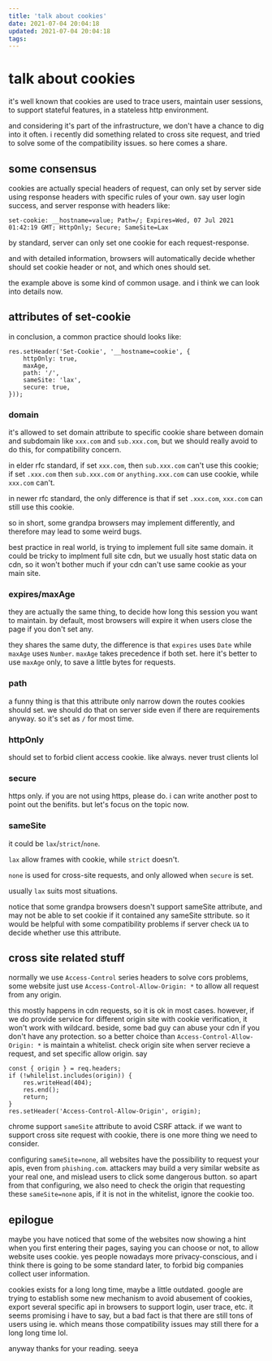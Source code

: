 ```yaml
---
title: 'talk about cookies'
date: 2021-07-04 20:04:18
updated: 2021-07-04 20:04:18
tags:
---
```


# talk about cookies

it's well known that cookies are used to trace users, maintain user sessions, to support stateful features, in a stateless http environment.

and considering it's part of the infrastructure, we don't have a chance to dig into it often. i recently did something related to cross site request, and tried to solve some of the compatibility issues. so here comes a share.

## some consensus

cookies are actually special headers of request, can only set by server side using response headers with specific rules of your own. say user login success, and server response with headers like:

`set-cookie: __hostname=value; Path=/; Expires=Wed, 07 Jul 2021 01:42:19 GMT; HttpOnly; Secure; SameSite=Lax`

by standard, server can only set one cookie for each request-response.

and with detailed information, browsers will automatically decide whether should set cookie header or not, and which ones should set.

the example above is some kind of common usage. and i think we can look into details now.

## attributes of set-cookie

in conclusion, a common practice should looks like:

```typescript=
res.setHeader('Set-Cookie', '__hostname=cookie', {
    httpOnly: true,
    maxAge,
    path: '/',
    sameSite: 'lax',
    secure: true,
}));
```

### domain

it's allowed to set domain attribute to specific cookie share between domain and subdomain like `xxx.com` and `sub.xxx.com`, but we should really avoid to do this, for compatibility concern.

in elder rfc standard, if set `xxx.com`, then `sub.xxx.com` can't use this cookie; if set `.xxx.com` then `sub.xxx.com` or `anything.xxx.com` can use cookie, while `xxx.com` can't.
 
in newer rfc standard, the only difference is that if set `.xxx.com`, `xxx.com` can still use this cookie.

so in short, some grandpa browsers may implement differently, and therefore may lead to some weird bugs.

best practice in real world, is trying to implement full site same domain. it could be tricky to implment full site cdn, but we usually host static data on cdn, so it won't bother much if your cdn can't use same cookie as your main site.

### expires/maxAge

they are actually the same thing, to decide how long this session you want to maintain. by default, most browsers will expire it when users close the page if you don't set any.

they shares the same duty, the difference is that `expires` uses `Date` while `maxAge` uses `Number`. `maxAge` takes precedence if both set. here it's better to use `maxAge` only, to save a little bytes for requests.

### path

a funny thing is that this attribute only narrow down the routes cookies should set. we should do that on server side even if there are requirements anyway. so it's set as `/` for most time.

### httpOnly

should set to forbid client access cookie. like always. never trust clients lol

### secure

https only. if you are not using https, please do. i can write another post to point out the benifits. but let's focus on the topic now.

### sameSite

it could be `lax`/`strict`/`none`.

`lax` allow frames with cookie, while `strict` doesn't.

`none` is used for cross-site requests, and only allowed when `secure` is set.

usually `lax` suits most situations.

notice that some grandpa browsers doesn't support sameSite attribute, and may not be able to set cookie if it contained any sameSite sttribute. so it would be helpful with some compatibility problems if server check `UA` to decide whether use this attribute.

## cross site related stuff

normally we use `Access-Control` series headers to solve cors problems, some website just use `Access-Control-Allow-Origin: *` to allow all request from any origin.

this mostly happens in cdn requests, so it is ok in most cases. however, if we do provide service for different origin site with cookie verification, it won't work with wildcard. beside, some bad guy can abuse your cdn if you don't have any protection. so a better choice than `Access-Control-Allow-Origin: *` is maintain a whitelist. check origin site when server recieve a request, and set specific allow origin. say

```typescript=
const { origin } = req.headers;
if (!whilelist.includes(origin)) {
    res.writeHead(404);
    res.end();
    return;
}
res.setHeader('Access-Control-Allow-Origin', origin);
```

chrome support `sameSite` attribute to avoid CSRF attack. if we want to support cross site request with cookie, there is one more thing we need to consider.

configuring `sameSite=none`, all websites have the possibility to request your apis, even from `phishing.com`. attackers may build a very similar website as your real one, and mislead users to click some dangerous button. so apart from that configuring, we also need to check the origin that requesting these `sameSite=none` apis, if it is not in the whitelist, ignore the cookie too.

## epilogue

maybe you have noticed that some of the websites now showing a hint when you first entering their pages, saying you can choose or not, to allow website uses cookie. yes people nowadays more privacy-conscious, and i think there is going to be some standard later, to forbid big companies collect user information.

cookies exists for a long long time, maybe a little outdated. google are trying to establish some new mechanism to avoid abusement of cookies, export several specific api in browsers to support login, user trace, etc. it seems promising i have to say, but a bad fact is that there are still tons of users using ie. which means those compatibility issues may still there for a long long time lol.

anyway thanks for your reading. seeya
